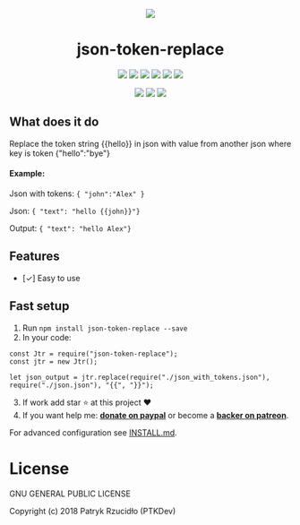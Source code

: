 <p align="center"><a href="https://www.npmjs.com/package/json-token-replace" alt="Logo"><img src="https://ptkdev.it/img/github/json-token-replace.png"></a></p>

<p align="center"><h1 align="center">json-token-replace</h1></p>

<p align="center"><a href="#" alt="License"><img src="https://img.shields.io/badge/license-GLPv3-brightgreen.svg"></a>
<a href="https://github.com/ptkdev/json-token-replace/releases" alt="Version"><img src="https://img.shields.io/badge/version-v1.1.0-lightgrey.svg"></a>
<a href="https://slack.ptkdev.io" alt="Slack Chat"><img src="https://img.shields.io/badge/chat%20on-slack-orange.svg"></a>
<a href="http://blog.ptkdev.io" alt="Blog"><img src="https://img.shields.io/badge/blog-medium-2AE176.svg"></a>
<a href="https://twitter.com/ptkdevio" alt="Twitter"><img src="https://img.shields.io/badge/twitter-ptkdevio-2AA3EF.svg"></a>   
<a href="mailto:support@ptkdev.io" alt="Support: support@ptkdev.io"><img src="https://img.shields.io/badge/help-support@ptkdev.io-fbbc05.svg"></a></p>

<p align="center"><a href="http://patreon.ptkdev.io" alt="Patreon Backer"><img src="https://img.shields.io/badge/donate-patreon-F87668.svg"></a> <a href="http://paypal.ptkdev.io" alt="Paypale Donate"><img src="https://img.shields.io/badge/donate-paypal-46AFE0.svg"></a> <a href="http://coffee.ptkdev.io" alt="Ko-fi Donate"><img src="https://img.shields.io/badge/buy%20me-coffee-4B788C.svg"></a></p>

## What does it do
Replace the token string {{hello}} in json with value from another json where key is token {"hello":"bye"}

#### Example:
Json with tokens:
`{ "john":"Alex" }`

Json:
`{ "text": "hello {{john}}"}`

Output:
`{ "text": "hello Alex"}`

## Features
* [✓] Easy to use

## Fast setup
1. Run `npm install json-token-replace --save`
2. In your code:
```
const Jtr = require("json-token-replace");
const jtr = new Jtr();

let json_output = jtr.replace(require("./json_with_tokens.json"), require("./json.json"), "{{", "}}");
```
3. If work add star :star: at this project :heart:
4. If you want help me: <b><a href="http://paypal.ptkdev.io">donate on paypal</a></b> or become a <b><a href="http://patreon.ptkdev.io">backer on patreon</a></b>.

For advanced configuration see [INSTALL.md](https://github.com/ptkdev/json-token-replace/blob/master/INSTALL.md).

<h1>License</h1>

GNU GENERAL PUBLIC LICENSE

Copyright (c) 2018 Patryk Rzucidło (PTKDev)
